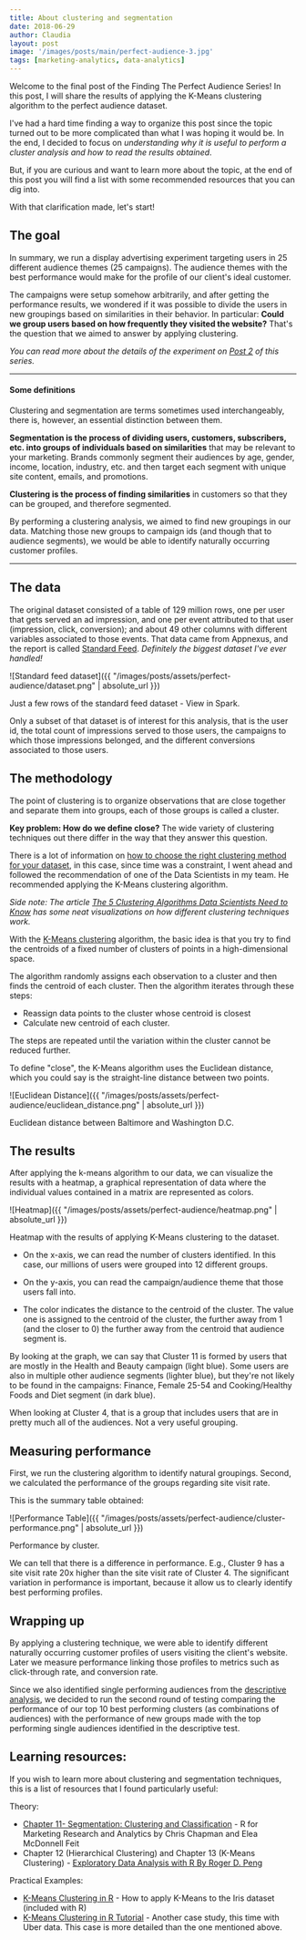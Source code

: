 ```yaml
---
title: About clustering and segmentation
date: 2018-06-29
author: Claudia
layout: post
image: '/images/posts/main/perfect-audience-3.jpg'
tags: [marketing-analytics, data-analytics]
---
```


Welcome to the final post of the Finding The Perfect Audience Series! In this post, I will share the results of applying the K-Means clustering algorithm to the perfect audience dataset.

I've had a hard time finding a way to organize this post since the topic turned out to be more complicated than what I was hoping it would be. In the end, I decided to focus on *understanding why it is useful to perform a cluster analysis and how to read the results obtained*. 

But, if you are curious and want to learn more about the topic, at the end of this post you will find a list with some recommended resources that you can dig into.

With that clarification made, let's start!

## The goal

In summary, we run a display advertising experiment targeting users in  25 different audience themes (25 campaigns).  The audience themes with the best performance would make for the profile of our client's ideal customer.

The campaigns were setup somehow arbitrarily, and after getting the performance results, we wondered if it was possible to divide the users in new groupings based on similarities in their behavior. In particular: **Could we group users based on how frequently they visited the website?** That's the question that we aimed to answer by applying clustering.

*You can read more about the details of the experiment on [Post 2](http://claudiagerez.com/2018/06/23/perfect-audience-2/) of this series.*

---
#### Some definitions
Clustering and segmentation are terms sometimes used interchangeably, there is, however, an essential distinction between them. 

**Segmentation is the process of dividing users, customers, subscribers, etc. into groups of individuals based on similarities** that may be relevant to your marketing.  Brands commonly segment their audiences by age, gender, income, location, industry, etc. and then target each segment with unique site content, emails, and promotions. 

**Clustering is the process of finding similarities** in customers so that they can be grouped, and therefore segmented.

By performing a clustering analysis, we aimed to find new groupings in our data.  Matching those new groups to campaign ids (and though that to audience segments), we would be able to identify naturally occurring customer profiles.

---
## The data

The original dataset consisted of a table of 129 million rows, one per user that gets served an ad impression, and one per event attributed to that user (impression, click, conversion); and about 49 other columns with different variables associated to those events.  That data came from Appnexus, and the report is called [Standard Feed](https://wiki.appnexus.com/display/api/Standard+Feed).  *Definitely the biggest dataset I've ever handled!*

![Standard feed dataset]({{ "/images/posts/assets/perfect-audience/dataset.png" | absolute_url }})
<p class="caption">Just a few rows of the standard feed dataset - View in Spark.</p>

Only a subset of that dataset is of interest for this analysis, that is the user id, the total count of impressions served to those users, the campaigns to which those impressions belonged, and the different conversions associated to those users.

## The methodology

The point of clustering is to organize observations that are close together and separate them into groups, each of those groups is called a cluster.

**Key problem: How do we define close?** The wide variety of clustering techniques out there differ in the way that they answer this question.

There is a lot of information on [how to choose the right clustering method for your dataset](http://www.sthda.com/english/articles/29-cluster-validation-essentials/98-choosing-the-best-clustering-algorithms/), in this case, since time was a constraint, I went ahead and followed the recommendation of one of the Data Scientists in my team.  He recommended applying the K-Means clustering algorithm.

*Side note: The article [The 5 Clustering Algorithms Data Scientists Need to Know](https://towardsdatascience.com/the-5-clustering-algorithms-data-scientists-need-to-know-a36d136ef68) has some neat visualizations on how different clustering techniques work.*

With the [K-Means clustering](https://en.wikipedia.org/wiki/K-means_clustering) algorithm, the basic idea is that you try to find the centroids of a fixed number of clusters of points in a high-dimensional space.

The algorithm randomly assigns each observation to a cluster and then finds the centroid of each cluster.  Then the algorithm iterates through these steps:

- Reassign data points to the cluster whose centroid is closest
- Calculate new centroid of each cluster.

The steps are repeated until the variation within the cluster cannot be reduced further. 

To define "close", the K-Means algorithm uses the Euclidean distance, which you could say is the straight-line distance between two points.

![Euclidean Distance]({{ "/images/posts/assets/perfect-audience/euclidean_distance.png" | absolute_url }})
<p class="caption">Euclidean distance between Baltimore and Washington D.C.</p>

## The results

After applying the k-means algorithm to our data, we can visualize the results with a heatmap, a graphical representation of data where the individual values contained in a matrix are represented as colors. 

![Heatmap]({{ "/images/posts/assets/perfect-audience/heatmap.png" | absolute_url }})
<p class="caption">Heatmap with the results of applying K-Means clustering to the dataset.</p>

- On the x-axis, we can read the number of clusters identified.  In this case, our millions of users were grouped into 12 different groups.

- On the y-axis, you can read the campaign/audience theme that those users fall into.

- The color indicates the distance to the centroid of the cluster.  The value one is assigned to the centroid of the cluster, the further away from 1 (and the closer to 0) the further away from the centroid that audience segment is.

By looking at the graph, we can say that Cluster 11 is formed by users that are mostly in the Health and Beauty campaign (light blue). Some users are also in multiple other audience segments (lighter blue), but they're not likely to be found in the campaigns: Finance, Female 25-54 and Cooking/Healthy Foods and Diet segment (in dark blue).

When looking at Cluster 4, that is a group that includes users that are in pretty much all of the audiences. Not a very useful grouping.

## Measuring performance

First, we run the clustering algorithm to identify natural groupings.
Second, we calculated the performance of the groups regarding site visit rate.

This is the summary table obtained:

![Performance Table]({{ "/images/posts/assets/perfect-audience/cluster-performance.png" | absolute_url }})
<p class="caption">Performance by cluster.</p>

We can tell that there is a difference in performance. E.g., Cluster 9 has a site visit rate 20x higher than the site visit rate of Cluster 4.  The significant variation in performance is important, because it allow us to clearly identify best performing profiles.

## Wrapping up

By applying a clustering technique, we were able to identify different naturally occurring customer profiles of users visiting the client's website.  Later we measure performance linking those profiles to metrics such as click-through rate, and conversion rate.

Since we also identified single performing audiences from the [descriptive analysis](http://claudiagerez.com/2018/06/23/perfect-audience-2/), we decided to run the second round of testing comparing the performance of our top 10 best performing clusters (as combinations of audiences) with the performance of new groups made with the top performing single audiences identified in the descriptive test.

## Learning resources:

If you wish to learn more about clustering and segmentation techniques, this is a list of resources that I found particularly useful:

Theory:
- [Chapter 11- Segmentation: Clustering and Classification](http://r-marketing.r-forge.r-project.org/Instructor/Chapter11/Chapter11-ChapmanFeit.html#/2) - R for Marketing Research and Analytics by Chris Chapman and Elea McDonnell Feit
- Chapter 12 (Hierarchical Clustering) and Chapter 13 (K-Means Clustering) - [Exploratory Data Analysis with R By Roger D. Peng](https://leanpub.com/exdata)

Practical Examples:
- [K-Means Clustering in R](https://www.r-bloggers.com/k-means-clustering-in-r/) - How to apply K-Means to the Iris dataset (included with R)
- [K-Means Clustering in R Tutorial](https://www.datacamp.com/community/tutorials/k-means-clustering-r) - Another case study, this time with Uber data. This case is more detailed than the one mentioned above.


